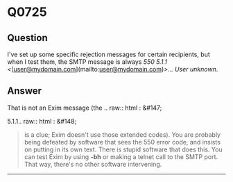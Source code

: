 Q0725
=====

Question
--------

I've set up some specific rejection messages for certain recipients, but
when I test them, the SMTP message is always *550 5.1.1
\<*[[user@mydomain.com](mailto:user@mydomain.com)](mailto:user@mydomain.com)*\>...
User unknown*.

Answer
------

That is not an Exim message (the .. raw:: html
:   &\#147;

5.1.1.. raw:: html
:   &\#148;

> is a clue; Exim doesn't use those extended codes). You are probably
> being defeated by software that sees the 550 error code, and insists
> on putting in its own text. There is stupid software that does this.
> You can test Exim by using **-bh** or making a telnet call to the SMTP
> port. That way, there's no other software intervening.

* * * * *
